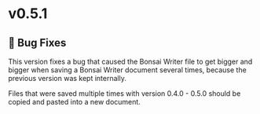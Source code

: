 # v0.5.1

## 🐞 Bug Fixes

This version fixes a bug that caused the Bonsai Writer file to get bigger and
bigger when saving a Bonsai Writer document several times, because the previous
version was kept internally.

Files that were saved multiple times with version 0.4.0 - 0.5.0 should be copied
and pasted into a new document.
